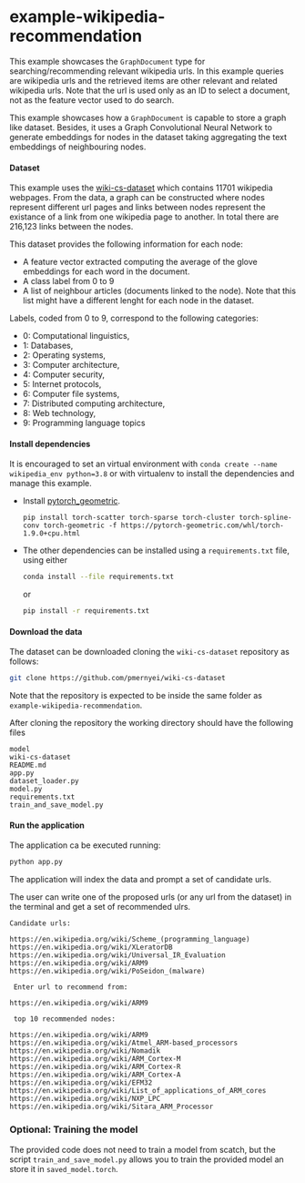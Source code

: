 # example-wikipedia-recommendation



This example showcases  the `GraphDocument` type for searching/recommending relevant wikipedia urls. In this example queries are wikipedia urls and the retrieved items are other relevant and related wikipedia urls. Note that the url is used only as an ID to select a document, not as the feature vector used to do search. 

This example showcases how a `GraphDocument` is capable to store a graph like dataset. Besides, it uses a Graph Convolutional Neural Network to generate embeddings for nodes in the dataset taking aggregating the text embeddings of neighbouring nodes.



#### Dataset

This example uses the [wiki-cs-dataset](https://arxiv.org/abs/2007.02901) which contains 11701 wikipedia webpages. From the data, a graph can be constructed where nodes represent different url pages and links between nodes represent the existance of a link from one wikipedia page to another. In total there are 216,123 links between the nodes.

This dataset provides the following information for each node:

- A feature vector extracted computing the average of the glove embeddings for each word in the document.
- A class label from 0 to 9
- A list of neighbour articles (documents linked to the node). Note that this list might have a different lenght for each node in the dataset.



Labels, coded from 0 to 9, correspond to the following categories:

- 0: Computational linguistics,
- 1: Databases,
- 2: Operating systems,
- 3: Computer architecture,
- 4: Computer security,
- 5: Internet protocols,
- 6: Computer file systems,
- 7: Distributed computing architecture,
- 8: Web technology,
- 9: Programming language topics



#### Install dependencies

It is encouraged to set an virtual environment with `conda create --name wikipedia_env python=3.8`
or with virtualenv to install the dependencies and manage this example.

- Install [pytorch_geometric](https://pytorch-geometric.readthedocs.io/en/latest/notes/installation.html).

  ```
  pip install torch-scatter torch-sparse torch-cluster torch-spline-conv torch-geometric -f https://pytorch-geometric.com/whl/torch-1.9.0+cpu.html
  ```

- The other dependencies can be installed using a `requirements.txt` file, using either

  ```bash
  conda install --file requirements.txt
  ```

  or 

  ```bash
  pip install -r requirements.txt
  ```

  

  

#### Download the data

The dataset can be downloaded cloning the `wiki-cs-dataset` repository as follows:

```bash
git clone https://github.com/pmernyei/wiki-cs-dataset
```

Note that the  repository is expected to be inside the same folder as `example-wikipedia-recommendation`.

After cloning the repository the working directory should have the following files

```
model			
wiki-cs-dataset
README.md		
app.py			
dataset_loader.py 	
model.py	
requirements.txt  
train_and_save_model.py
```



#### Run the application

The application ca be executed running:

``````bash
python app.py 
``````

The application will index the data and prompt a set of candidate urls.

The user can write one of the proposed urls (or any url from the dataset) in the terminal and get a set of recommended ulrs.

```
Candidate urls:

https://en.wikipedia.org/wiki/Scheme_(programming_language)
https://en.wikipedia.org/wiki/XLeratorDB
https://en.wikipedia.org/wiki/Universal_IR_Evaluation
https://en.wikipedia.org/wiki/ARM9
https://en.wikipedia.org/wiki/PoSeidon_(malware)

 Enter url to recommend from:

https://en.wikipedia.org/wiki/ARM9

 top 10 recommended nodes:

https://en.wikipedia.org/wiki/ARM9
https://en.wikipedia.org/wiki/Atmel_ARM-based_processors
https://en.wikipedia.org/wiki/Nomadik
https://en.wikipedia.org/wiki/ARM_Cortex-M
https://en.wikipedia.org/wiki/ARM_Cortex-R
https://en.wikipedia.org/wiki/ARM_Cortex-A
https://en.wikipedia.org/wiki/EFM32
https://en.wikipedia.org/wiki/List_of_applications_of_ARM_cores
https://en.wikipedia.org/wiki/NXP_LPC
https://en.wikipedia.org/wiki/Sitara_ARM_Processor
```



### Optional: Training the model

The provided code does not need to train a model from scatch, but the script `train_and_save_model.py` allows you to train the provided model an store it in `saved_model.torch`. 


